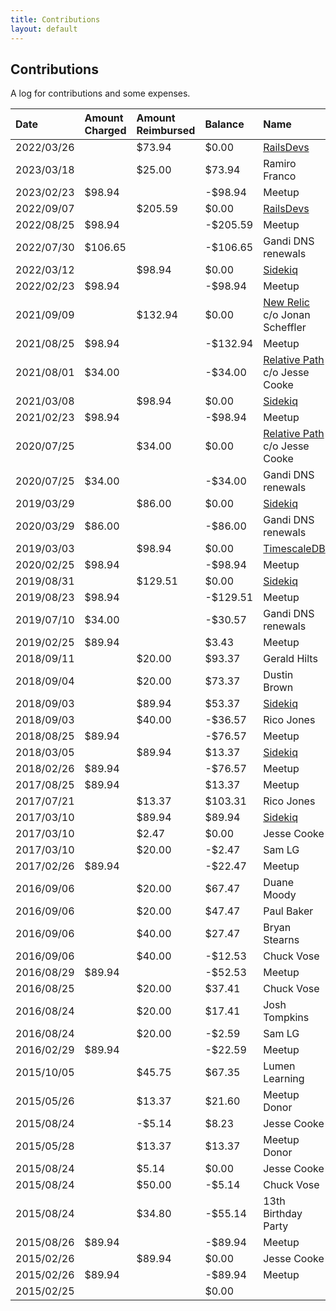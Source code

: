 ```yaml
---
title: Contributions
layout: default
---
```


## Contributions

A log for contributions and some expenses.

| Date       | Amount Charged | Amount Reimbursed | Balance  | Name                                                      |
| :--------- | :------------- | :---------------- | :------- | :-------------------------------------------------------- |
| 2022/03/26 |                | $73.94            | $0.00    | [RailsDevs](https://railsdevs.com/)                       |
| 2023/03/18 |                | $25.00            | $73.94   | Ramiro Franco                                             |
| 2023/02/23 | $98.94         |                   | -$98.94  | Meetup                                                    |
| 2022/09/07 |                | $205.59           | $0.00    | [RailsDevs](https://railsdevs.com/)                       |
| 2022/08/25 | $98.94         |                   | -$205.59 | Meetup                                                    |
| 2022/07/30 | $106.65        |                   | -$106.65 | Gandi DNS renewals                                        |
| 2022/03/12 |                | $98.94            | $0.00    | [Sidekiq](https://sidekiq.org/)                           |
| 2022/02/23 | $98.94         |                   | -$98.94  | Meetup                                                    |
| 2021/09/09 |                | $132.94           | $0.00    | [New Relic](https://newrelic.com/) c/o Jonan Scheffler    |
| 2021/08/25 | $98.94         |                   | -$132.94 | Meetup                                                    |
| 2021/08/01 | $34.00         |                   | -$34.00  | [Relative Path](https://relativepath.io/) c/o Jesse Cooke |
| 2021/03/08 |                | $98.94            | $0.00    | [Sidekiq](https://sidekiq.org/)                           |
| 2021/02/23 | $98.94         |                   | -$98.94  | Meetup                                                    |
| 2020/07/25 |                | $34.00            | $0.00    | [Relative Path](https://relativepath.io/) c/o Jesse Cooke |
| 2020/07/25 | $34.00         |                   | -$34.00  | Gandi DNS renewals                                        |
| 2019/03/29 |                | $86.00            | $0.00    | [Sidekiq](https://sidekiq.org/)                           |
| 2020/03/29 | $86.00         |                   | -$86.00  | Gandi DNS renewals                                        |
| 2019/03/03 |                | $98.94            | $0.00    | [TimescaleDB](https://www.timescale.com)                  |
| 2020/02/25 | $98.94         |                   | -$98.94  | Meetup                                                    |
| 2019/08/31 |                | $129.51           | $0.00    | [Sidekiq](https://sidekiq.org/)                           |
| 2019/08/23 | $98.94         |                   | -$129.51 | Meetup                                                    |
| 2019/07/10 | $34.00         |                   | -$30.57  | Gandi DNS renewals                                        |
| 2019/02/25 | $89.94         |                   | $3.43    | Meetup                                                    |
| 2018/09/11 |                | $20.00            | $93.37   | Gerald Hilts                                              |
| 2018/09/04 |                | $20.00            | $73.37   | Dustin Brown                                              |
| 2018/09/03 |                | $89.94            | $53.37   | [Sidekiq](https://sidekiq.org/)                           |
| 2018/09/03 |                | $40.00            | -$36.57  | Rico Jones                                                |
| 2018/08/25 | $89.94         |                   | -$76.57  | Meetup                                                    |
| 2018/03/05 |                | $89.94            | $13.37   | [Sidekiq](https://sidekiq.org/)                           |
| 2018/02/26 | $89.94         |                   | -$76.57  | Meetup                                                    |
| 2017/08/25 | $89.94         |                   | $13.37   | Meetup                                                    |
| 2017/07/21 |                | $13.37            | $103.31  | Rico Jones                                                |
| 2017/03/10 |                | $89.94            | $89.94   | [Sidekiq](https://sidekiq.org/)                           |
| 2017/03/10 |                | $2.47             | $0.00    | Jesse Cooke                                               |
| 2017/03/10 |                | $20.00            | -$2.47   | Sam LG                                                    |
| 2017/02/26 | $89.94         |                   | -$22.47  | Meetup                                                    |
| 2016/09/06 |                | $20.00            | $67.47   | Duane Moody                                               |
| 2016/09/06 |                | $20.00            | $47.47   | Paul Baker                                                |
| 2016/09/06 |                | $40.00            | $27.47   | Bryan Stearns                                             |
| 2016/09/06 |                | $40.00            | -$12.53  | Chuck Vose                                                |
| 2016/08/29 | $89.94         |                   | -$52.53  | Meetup                                                    |
| 2016/08/25 |                | $20.00            | $37.41   | Chuck Vose                                                |
| 2016/08/24 |                | $20.00            | $17.41   | Josh Tompkins                                             |
| 2016/08/24 |                | $20.00            | -$2.59   | Sam LG                                                    |
| 2016/02/29 | $89.94         |                   | -$22.59  | Meetup                                                    |
| 2015/10/05 |                | $45.75            | $67.35   | Lumen Learning                                            |
| 2015/05/26 |                | $13.37            | $21.60   | Meetup Donor                                              |
| 2015/08/24 |                | -$5.14            | $8.23    | Jesse Cooke                                               |
| 2015/05/28 |                | $13.37            | $13.37   | Meetup Donor                                              |
| 2015/08/24 |                | $5.14             | $0.00    | Jesse Cooke                                               |
| 2015/08/24 |                | $50.00            | -$5.14   | Chuck Vose                                                |
| 2015/08/24 |                | $34.80            | -$55.14  | 13th Birthday Party                                       |
| 2015/08/26 | $89.94         |                   | -$89.94  | Meetup                                                    |
| 2015/02/26 |                | $89.94            | $0.00    | Jesse Cooke                                               |
| 2015/02/26 | $89.94         |                   | -$89.94  | Meetup                                                    |
| 2015/02/25 |                |                   | $0.00    |                                                           |
